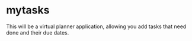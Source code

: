 # mytasks
This will be a virtual planner application, allowing you add tasks that need done and their due dates.
